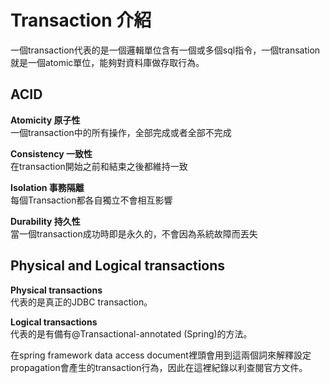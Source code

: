 # Transaction 介紹
一個transaction代表的是一個邏輯單位含有一個或多個sql指令，一個transation就是一個atomic單位，能夠對資料庫做存取行為。

## ACID

**Atomicity 原子性**  
一個transaction中的所有操作，全部完成或者全部不完成  

**Consistency 一致性**  
在transaction開始之前和結束之後都維持一致  

**Isolation 事務隔離**  
每個Transaction都各自獨立不會相互影響  

**Durability 持久性**  
當一個transaction成功時即是永久的，不會因為系統故障而丟失

## Physical and Logical transactions
**Physical transactions**  
代表的是真正的JDBC transaction。  

**Logical transactions**  
代表的是有備有@Transactional-annotated (Spring)的方法。  
  
在spring framework data access document裡頭會用到這兩個詞來解釋設定propagation會產生的transaction行為，因此在這裡紀錄以利查閱官方文件。